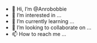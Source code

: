 - 👋 Hi, I’m @Anrobobbie
- 👀 I’m interested in ...
- 🌱 I’m currently learning ...
- 💞️ I’m looking to collaborate on ...
- 📫 How to reach me ...

<!---
Anrobobbie/Anrobobbie is a ✨ special ✨ repository because its `README.md` (this file) appears on your GitHub profile.
You can click the Preview link to take a look at your changes.
--->
